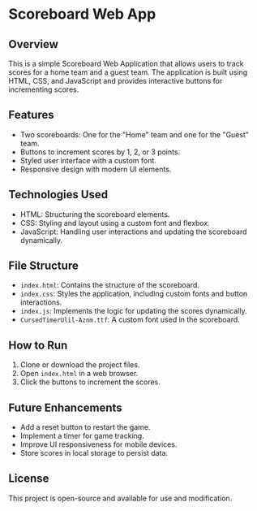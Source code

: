 # Scoreboard Web App

## Overview
This is a simple Scoreboard Web Application that allows users to track scores for a home team and a guest team. The application is built using HTML, CSS, and JavaScript and provides interactive buttons for incrementing scores.

## Features
- Two scoreboards: One for the "Home" team and one for the "Guest" team.
- Buttons to increment scores by 1, 2, or 3 points.
- Styled user interface with a custom font.
- Responsive design with modern UI elements.

## Technologies Used
- HTML: Structuring the scoreboard elements.
- CSS: Styling and layout using a custom font and flexbox.
- JavaScript: Handling user interactions and updating the scoreboard dynamically.

## File Structure
- `index.html`: Contains the structure of the scoreboard.
- `index.css`: Styles the application, including custom fonts and button interactions.
- `index.js`: Implements the logic for updating the scores dynamically.
- `CursedTimerUlil-Aznm.ttf`: A custom font used in the scoreboard.

## How to Run
1. Clone or download the project files.
2. Open `index.html` in a web browser.
3. Click the buttons to increment the scores.

## Future Enhancements
- Add a reset button to restart the game.
- Implement a timer for game tracking.
- Improve UI responsiveness for mobile devices.
- Store scores in local storage to persist data.

## License
This project is open-source and available for use and modification.

